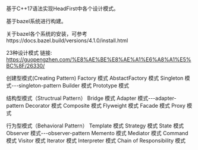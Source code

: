 # 
基于C++17语法实现HeadFirst中各个设计模式。

基于bazel系统进行构建。

关于bazel各个系统的安装，可参考https://docs.bazel.build/versions/4.1.0/install.html


23种设计模式
链接: https://guopengzhen.com/%E8%AE%BE%E8%AE%A1%E6%A8%A1%E5%BC%8F/26330/

创建型模式(Creating Pattern)
Factory 模式
AbstactFactory 模式
Singleton 模式---singleton-pattern
Builder 模式
Prototype 模式

结构型模式（Structrual Pattern）
Bridge 模式
Adapter 模式---adapter-pattern
Decorator 模式
Composite 模式
Flyweight 模式
Facade 模式
Proxy 模式

行为型模式（Behavioral Pattern）
Template 模式
Strategy 模式
State 模式
Observer 模式---observer-pattern
Memento 模式
Mediator 模式
Command 模式
Visitor 模式
Iterator 模式
Interpreter 模式
Chain of Responsibility 模式

